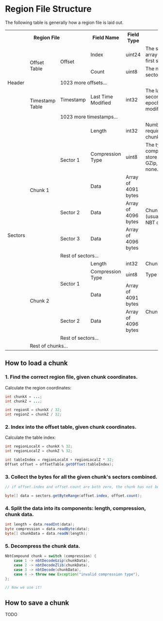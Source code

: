 
# Region File Structure

The following table is generally how a region file is laid out.

<table>
<tr>
    <th colspan="3">Region File</th>
    <th>Field Name</th>
    <th>Field Type</th>
    <th>Notes</th>
<tr>
<tr>
    <td rowspan="5">Header</td>
    <td rowspan="3">Offset Table</td>
    <td rowspan="2">Offset</td>
    <td>Index</td>
    <td>uint24</td>
    <td>The sector-index (not array-index) of the first sector of a chunk.</td>
</tr>
<tr>
    <td>Count</td>
    <td>uint8</td>
    <td>The number of sectors a chunk uses.</td>
</tr>
<tr>
    <td colspan="4">1023 more offsets...</td>
</tr>
<tr>
    <td rowspan="2">Timestamp Table</td>
    <td>Timestamp</td>
    <td>Last Time Modified</td>
    <td>int32</td>
    <td>The last time (in seconds since Unix epoch) a chunk was modified.</td>
</tr>
<tr>
    <td colspan="4">1023 more timestamps...</td>
</tr>
<tr>
    <td rowspan="12">Sectors</td>
    <td rowspan="6">Chunk 1</td>
    <td rowspan="3">Sector 1</td>
    <td>Length</td>
    <td>int32</td>
    <td>Number of bytes required to store the chunk.</td>
</tr>
<tr>
    <td>Compression Type</td>
    <td>uint8</td>
    <td>The type of compression used to store the chunk. 1 for GZip, 2 for ZLib, 3 for none.</td>
</tr>
<tr>
    <td>Data</td>
    <td>Array of 4091 bytes</td>
    <td rowspan="4">Chunk data as a (usually-)compressed NBT compound.</td>
</tr>
<tr>
    <td>Sector 2</td>
    <td>Data</td>
    <td>Array of 4096 bytes</td>
</tr>
<tr>
    <td>Sector 3</td>
    <td>Data</td>
    <td>Array of 4096 bytes</td>
</tr>
<tr>
    <td colspan="3">Rest of sectors...</td>
</tr>
<tr>
    <td rowspan="5">Chunk 2</td>
    <td rowspan="3">Sector 1</td>
    <td>Length</td>
    <td>int32</td>
    <td>Chunk data length.</td>
</tr>
<tr>
    <td>Compression Type</td>
    <td>uint8</td>
    <td>Type of compression.</td>
</tr>
<tr>
    <td>Data</td>
    <td>Array of 4091 bytes</td>
    <td rowspan="3">Chunk data.</td>
</tr>
<tr>
    <td>Sector 2</td>
    <td>Data</td>
    <td>Array of 4096 bytes</td>
</tr>
<tr>
    <td colspan="3">Rest of sectors...</td>
</tr>
<tr>
    <td colspan="5">Rest of chunks...</td>
</tr>
</table>

## How to load a chunk

### 1. Find the correct region file, given chunk coordinates.

Calculate the region coordinates:
```java
int chunkX = ...;
int chunkZ = ...;

int regionX = chunkX / 32;
int regionZ = chunkZ / 32;
```

### 2. Index into the offset table, given chunk coordinates.

Calculate the table index:
```java
int regionLocalX = chunkX % 32;
int regionLocalZ = chunkZ % 32;

int tableIndex = regionLocalX + regionLocalZ * 32;
Offset offset = offsetTable.getOffset(tableIndex);
```

### 3. Collect the bytes for all the given chunk's sectors combined.

```java
// if offset.index and offset.count are both zero, the chunk has not been saved yet.

byte[] data = sectors.getByteRange(offset.index, offset.count);
```

### 4. Split the data into its components: length, compression, chunk data.

```java
int length = data.readInt(data);
byte compression = data.readByte(data);
byte[] chunkData = data.readN(length);
```

### 5. Decompress the chunk data.

```java
NbtCompound chunk = switch (compression) {
    case 1 -> nbtDecodeGzip(chunkData),
    case 2 -> nbtDecodeZlib(chunkData),
    case 3 -> nbtDecode(chunkData),
    case 4 -> throw new Exception("invalid compression type"),
};

// Now we use it!
```

## How to save a chunk

TODO
